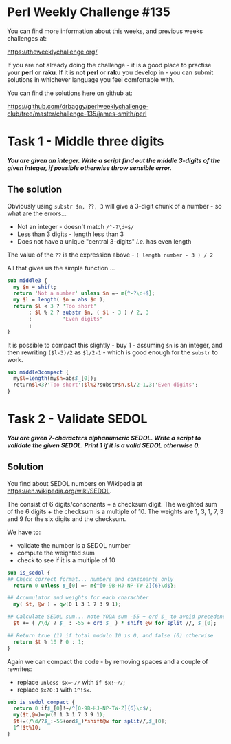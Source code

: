 # Perl Weekly Challenge #135

You can find more information about this weeks, and previous weeks challenges at:

  https://theweeklychallenge.org/

If you are not already doing the challenge - it is a good place to practise your
**perl** or **raku**. If it is not **perl** or **raku** you develop in - you can
submit solutions in whichever language you feel comfortable with.

You can find the solutions here on github at:

https://github.com/drbaggy/perlweeklychallenge-club/tree/master/challenge-135/james-smith/perl

# Task 1 -  Middle three digits

***You are given an integer. Write a script find out the middle 3-digits of the given integer, if possible otherwise throw sensible error.***

## The solution

Obviously using `substr $n, ??, 3` will give a 3-digit chunk of a number - so what are the errors...

 * Not an integer - doesn't match `/^-?\d+$/`
 * Less than 3 digits - length less than 3
 * Does not have a unique "central 3-digits" *i.e.* has even length

The value of the `??` is the expression above - `( length number - 3 ) / 2`

All that gives us the simple function....

```perl
sub middle3 {
  my $n = shift;
  return 'Not a number' unless $n =~ m{^-?\d+$};
  my $l = length( $n = abs $n );
  return $l < 3 ? 'Too short'
       : $l % 2 ? substr $n, ( $l - 3 ) / 2, 3
       :          'Even digits'
       ;
}
```

It is possible to compact this slightly - buy 1 - assuming `$n` is an integer, and then rewriting `($l-3)/2` as `$l/2-1` - which is good enough for the `substr` to work.

```perl
sub middle3compact {
  my$l=length(my$n=abs$_[0]);
  return$l<3?'Too short':$l%2?substr$n,$l/2-1,3:'Even digits';
}
```

# Task 2 - Validate SEDOL

***You are given 7-characters alphanumeric SEDOL. Write a script to validate the given SEDOL. Print 1 if it is a valid SEDOL otherwise 0.***

## Solution

You find about SEDOL numbers on Wikipedia at https://en.wikipedia.org/wiki/SEDOL.

The consist of 6 digits/consonants + a checksum digit. The weighted sum of the 6 digits + the checksum is a multiple of 10.
The weights are 1, 3, 1, 7, 3 and 9 for the six digits and the checksum.

We have to:
 * validate the number is a SEDOL number
 * compute the weighted sum
 * check to see if it is a multiple of 10

```perl
sub is_sedol {
## Check correct format... numbers and consonants only
  return 0 unless $_[0] =~ m{^[0-9B-HJ-NP-TW-Z]{6}\d$};

## Accumulator and weights for each charachter
  my( $t, @w ) = qw(0 1 3 1 7 3 9 1);

## Calculate SEDOL sum... note YODA sum -55 + ord $_ to avoid precedence issue
  $t += ( /\d/ ? $_ : -55 + ord $_ ) * shift @w for split //, $_[0];

## Return true (1) if total modulo 10 is 0, and false (0) otherwise
  return $t % 10 ? 0 : 1;
}
```
Again we can compact the code - by removing spaces and a couple of rewrites:

 * replace `unless $x=~//` with `if $x!~//`;
 * replace `$x?0:1` with `1^!$x`.
 
```perl
sub is_sedol_compact {
  return 0 if$_[0]!~/^[0-9B-HJ-NP-TW-Z]{6}\d$/;
  my($t,@w)=qw(0 1 3 1 7 3 9 1);
  $t+=(/\d/?$_:-55+ord$_)*shift@w for split//,$_[0];
  1^!$t%10;
}
```
